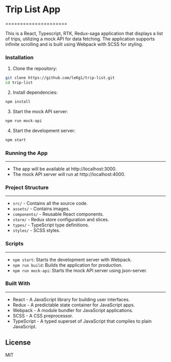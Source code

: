 # Trip List App

=====================

This is a React, Typescript, RTK, Redux-saga application that displays a list of trips, utilizing a mock API for data fetching. The application supports infinite scrolling and is built using Webpack with SCSS for styling.

### Installation

1. Clone the repository:

```bash
git clone https://github.com/leKg1/trip-list.git
cd trip-list
```

2. Install dependencies:

```bash
npm install
```

3. Start the mock API server:

```bash
npm run mock-api
```

4. Start the development server:

```bash
npm start
```

### Running the App

---

- The app will be available at http://localhost:3000.
- The mock API server will run at http://localhost:4000.

### Project Structure

---

- `src/` - Contains all the source code.
- `assets/` - Contains images.
- `components/` - Reusable React components.
- `store/` - Redux store configuration and slices.
- `types/` - TypeScript type definitions.
- `styles/` - SCSS styles.

### Scripts

---

- `npm start`: Starts the development server with Webpack.
- `npm run build`: Builds the application for production.
- `npm run mock-api`: Starts the mock API server using json-server.

### Built With

---

- React - A JavaScript library for building user interfaces.
- Redux - A predictable state container for JavaScript apps.
- Webpack - A module bundler for JavaScript applications.
- SCSS - A CSS preprocessor.
- TypeScript - A typed superset of JavaScript that compiles to plain JavaScript.

## License

MIT
